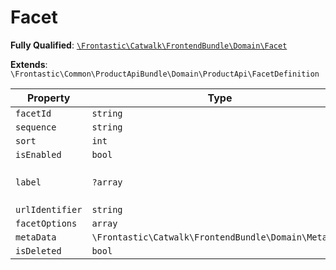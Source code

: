 #  Facet

**Fully Qualified**: [`\Frontastic\Catwalk\FrontendBundle\Domain\Facet`](../../../../src/php/FrontendBundle/Domain/Facet.php)

**Extends**: `\Frontastic\Common\ProductApiBundle\Domain\ProductApi\FacetDefinition`

Property|Type|Default|Description
--------|----|-------|-----------
`facetId`|`string`||
`sequence`|`string`||
`sort`|`int`|`-1`|
`isEnabled`|`bool`|`false`|
`label`|`?array`||Translatable strings or null
`urlIdentifier`|`string`||
`facetOptions`|`array`||
`metaData`|`\Frontastic\Catwalk\FrontendBundle\Domain\MetaData`||
`isDeleted`|`bool`|`false`|

